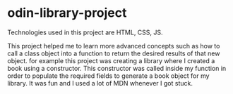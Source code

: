 # odin-library-project
Technologies used in this project are HTML, CSS, JS.

This project helped me to learn more advanced concepts such as how to call a class object into a function to return the desired results of that new object.
for example this project was creating a library where I created a book using a constructor. This constructor was called inside my function in order to populate the required fields to generate a book object for my library. It was fun and I used a lot of MDN whenever I got stuck.

